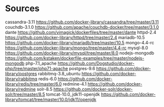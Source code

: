 # Sources

cassandra-3.11 https://github.com/docker-library/cassandra/tree/master/3.11
couchdb-3.1.0 https://github.com/apache/couchdb-docker/tree/master/3.1.0
dante https://github.com/vimagick/dockerfiles/tree/master/dante
httpd-2.4 https://github.com/docker-library/httpd/tree/master/2.4
mariadb-10.5 https://github.com/docker-library/mariadb/tree/master/10.5
mongo-4.4-rc https://github.com/docker-library/mongo/tree/master/4.4-rc 
mysql-8.0 https://github.com/docker-library/mysql/tree/master/8.0
nodejs-mongodb https://github.com/kstaken/dockerfile-examples/tree/master/nodejs-mongodb
php-7.1_apache https://github.com/Dogstudio/docker-php/tree/master/php71-apache
postgres-9.6 https://github.com/docker-library/postgres
rabbitmq-3.8_ubuntu  https://github.com/docker-library/rabbitmq
redis-6.0 https://github.com/docker-library/redis/tree/master/6.0
redmine-4.1 https://github.com/docker-library/redmine
solr-8.5 https://github.com/docker-solr/docker-solr/tree/master/8.5
tomcat-10.0_jdk11-openjdk https://github.com/docker-library/tomcat/tree/master/10.0/jdk11/openjdk 

